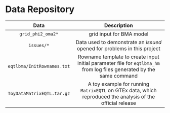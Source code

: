 # Data Repository
|  Data  |  Description  |
|:------:|:-------------:  |
|  `grid_phi2_oma2*`  |  grid input for BMA model  |
|  `issues/*`  |  Data used to demonstrate an *issued* opened for problems in this project  |
|  `eqtlbma/InitRownames.txt`  |  Rowname template to create input initial parameter file for `eqtlbma_hm` from log files generated by the same command  |
|  `ToyDataMatrixEQTL.tar.gz`  |  A toy example for running `MatrixEQTL` on GTEx data, which reproduced the analysis of the official release  |
